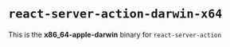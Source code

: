 # `react-server-action-darwin-x64`

This is the **x86_64-apple-darwin** binary for `react-server-action`
